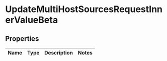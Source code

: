 # UpdateMultiHostSourcesRequestInnerValueBeta

## Properties

Name | Type | Description | Notes
------------ | ------------- | ------------- | -------------

